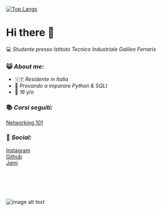 [![Top Langs](https://github-readme-stats.vercel.app/api/top-langs/?username=SamueleAmato)](https://github.com/SamueleAmato/github-readme-stats)
# Hi there 👋
💻 _Studente presso Istituto Tecnico Industriale Galileo Ferraris_
### 😺 _About me:_ 
* 🇮🇹 _Residente in Italia_
* 🐍 _Provando a imparare Python & SQLI_
* 🎂 _16 y/o_

### 📚 _Corsi seguiti:_
[Networking 101](https://www.udemy.com/course/networking-101-corso-di-reti-da-zero/)

### 📱 _Social:_
[Instagram](https://instagram.com/katz.py/)<br />
[Github](https://github.com/redKatz/)<br />
[Jami](https://i.ibb.co/hmCkY1m/Screenshot-20220724-192852.png)


<br>

### ⠀
![image alt text](https://i.ibb.co/D1Bbb7v/Untitled.png)
